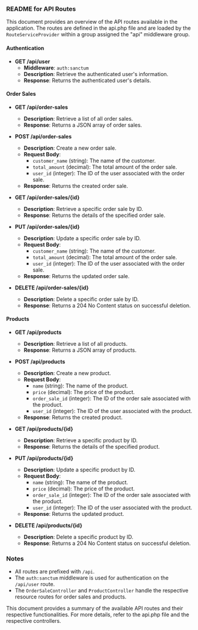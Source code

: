 ### README for API Routes

This document provides an overview of the API routes available in the application. The routes are defined in the api.php file and are loaded by the `RouteServiceProvider` within a group assigned the "api" middleware group.

#### Authentication

- **GET /api/user**
  - **Middleware**: `auth:sanctum`
  - **Description**: Retrieve the authenticated user's information.
  - **Response**: Returns the authenticated user's details.

#### Order Sales

- **GET /api/order-sales**
  - **Description**: Retrieve a list of all order sales.
  - **Response**: Returns a JSON array of order sales.

- **POST /api/order-sales**
  - **Description**: Create a new order sale.
  - **Request Body**:
    - `customer_name` (string): The name of the customer.
    - `total_amount` (decimal): The total amount of the order sale.
    - `user_id` (integer): The ID of the user associated with the order sale.
  - **Response**: Returns the created order sale.

- **GET /api/order-sales/{id}**
  - **Description**: Retrieve a specific order sale by ID.
  - **Response**: Returns the details of the specified order sale.

- **PUT /api/order-sales/{id}**
  - **Description**: Update a specific order sale by ID.
  - **Request Body**:
    - `customer_name` (string): The name of the customer.
    - `total_amount` (decimal): The total amount of the order sale.
    - `user_id` (integer): The ID of the user associated with the order sale.
  - **Response**: Returns the updated order sale.

- **DELETE /api/order-sales/{id}**
  - **Description**: Delete a specific order sale by ID.
  - **Response**: Returns a 204 No Content status on successful deletion.

#### Products

- **GET /api/products**
  - **Description**: Retrieve a list of all products.
  - **Response**: Returns a JSON array of products.

- **POST /api/products**
  - **Description**: Create a new product.
  - **Request Body**:
    - `name` (string): The name of the product.
    - `price` (decimal): The price of the product.
    - `order_sale_id` (integer): The ID of the order sale associated with the product.
    - `user_id` (integer): The ID of the user associated with the product.
  - **Response**: Returns the created product.

- **GET /api/products/{id}**
  - **Description**: Retrieve a specific product by ID.
  - **Response**: Returns the details of the specified product.

- **PUT /api/products/{id}**
  - **Description**: Update a specific product by ID.
  - **Request Body**:
    - `name` (string): The name of the product.
    - `price` (decimal): The price of the product.
    - `order_sale_id` (integer): The ID of the order sale associated with the product.
    - `user_id` (integer): The ID of the user associated with the product.
  - **Response**: Returns the updated product.

- **DELETE /api/products/{id}**
  - **Description**: Delete a specific product by ID.
  - **Response**: Returns a 204 No Content status on successful deletion.

### Notes

- All routes are prefixed with `/api`.
- The `auth:sanctum` middleware is used for authentication on the `/api/user` route.
- The `OrderSaleController` and `ProductController` handle the respective resource routes for order sales and products.

This document provides a summary of the available API routes and their respective functionalities. For more details, refer to the api.php file and the respective controllers.